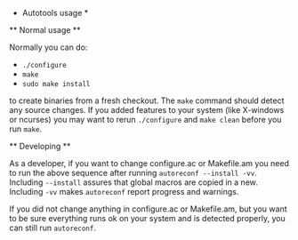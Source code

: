 * Autotools usage *

** Normal usage **

Normally you can do:

* `./configure`
* `make`
* `sudo make install`

to create binaries from a fresh checkout. The `make` command should detect
any source changes. If you added features to your system (like X-windows or ncurses)
you may want to rerun `./configure` and `make clean` before you run `make`.

** Developing **

As a developer, if you want to change configure.ac or Makefile.am you need to run
the above sequence after running `autoreconf --install -vv`. Including `--install` 
assures that global macros are copied in a new. Including `-vv` makes `autoreconf` report
progress and warnings. 

If you did not change anything in configure.ac or Makefile.am, but you want to be sure
everything runs ok on your system and is detected properly, you can still run `autoreconf`.

